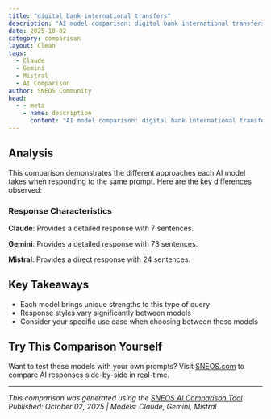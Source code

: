 ```yaml
---
title: "digital bank international transfers"
description: "AI model comparison: digital bank international transfers..."
date: 2025-10-02
category: comparison
layout: Clean
tags:
  - Claude
  - Gemini
  - Mistral
  - AI Comparison
author: SNEOS Community
head:
  - - meta
    - name: description
      content: "AI model comparison: digital bank international transfers..."
---
```


<ChatComparison
  title="digital bank international transfers"
  prompt="digital bank international transfers"
  :responses='{"Claude": "# International Transfers with Digital Banks\n\nDigital banks have revolutionized international money transfers with competitive rates, transparency, and convenience. Here\u0027s what you need to know:\n\n## **Key Advantages**\n\n### **Cost Benefits**\n- **Lower fees** than traditional banks\n- **Better exchange rates** (often near mid-market rates)\n- **Transparent pricing** with upfront cost disclosure\n- No hidden charges or correspondent banking fees\n\n### **Speed \u0026 Convenience**\n- Transfers often complete within **minutes to hours**\n- 24/7 availability through mobile apps\n- Real-time tracking and notifications\n- Digital-first process with minimal paperwork\n\n## **Popular Digital Banks for International Transfers**\n\n### **Wise (formerly TransferWise)**\n- Uses real exchange rate\n- Multi-currency accounts\n- Debit cards for international use\n\n### **Revolut**\n- Free transfers up to monthly limits\n- Multiple currency wallets\n- Instant notifications\n\n### **Remitly**\n- Specializes in remittances\n- Fast and economy transfer options\n- Strong presence in developing markets\n\n### **WorldRemit**\n- Mobile-focused platform\n- Multiple payout options (bank, cash pickup, mobile money)\n\n## **How It Works**\n\n1. **Setup**: Create account with KYC verification\n2. **Transfer**: Enter recipient details and amount\n3. **Payment**: Fund via bank transfer, card, or wallet\n4. **Exchange**: Currency converted at competitive rates\n5. **Delivery**: Funds sent to recipient\u0027s account\n\n## **Things to Consider**\n\n- **Regulatory compliance** varies by country\n- **Transfer limits** may apply\n- **Recipient options** depend on destination country\n- **Customer support** may be limited compared to traditional banks\n\nWould you like specific information about transfers to particular countries or comparisons between different services?", "Gemini": "Okay, let\u0027s break down international transfers with digital banks. Here\u0027s a comprehensive overview:\n\n**What are Digital Banks?**\n\nDigital banks (also known as neobanks or online banks) are financial institutions that operate primarily or exclusively online, without traditional brick-and-mortar branches. They typically offer a range of banking services similar to traditional banks, but often with a focus on user-friendliness, lower fees, and innovative technology.\n\n**Advantages of Using Digital Banks for International Transfers:**\n\n* **Lower Fees:** Often, digital banks have significantly lower fees for international transfers compared to traditional banks. This is because they have lower overhead costs (no branches to maintain) and can leverage technology for more efficient payment processing.\n* **Better Exchange Rates:** Many digital banks offer exchange rates that are closer to the mid-market rate (the real exchange rate without markups). Traditional banks often add a significant margin to the exchange rate, which can make transfers more expensive.\n* **Faster Transfers:** Digital banks frequently offer faster transfer times than traditional banks. Some transfers can be completed within minutes or hours, while others may take a day or two, depending on the currencies and countries involved.\n* **Convenience:** Transfers can be initiated and managed entirely online or through a mobile app, 24/7. This eliminates the need to visit a bank branch or fill out paper forms.\n* **Transparency:** Digital banks often provide clear and upfront information about fees, exchange rates, and transfer times.\n* **Multi-Currency Accounts:** Some digital banks offer multi-currency accounts, allowing you to hold and manage balances in multiple currencies. This can be particularly useful for frequent international travelers, expats, or businesses that operate internationally.\n* **Integration with Other Services:** Many digital banks integrate with other financial services, such as budgeting tools, investment platforms, and accounting software.\n\n**Popular Digital Banks for International Transfers (Examples - Check Availability in Your Region):**\n\n* **Wise (formerly TransferWise):** Specializes in international money transfers and multi-currency accounts. Known for transparency and low fees.\n* **Revolut:** Offers a wide range of financial services, including international transfers, currency exchange, cryptocurrency trading, and budgeting tools. Has various account tiers.\n* **N26:** A popular European digital bank that offers international transfers through partnerships with other services.\n* **Monzo:** A UK-based digital bank with international transfer capabilities.\n* **Starling Bank:** Another UK-based digital bank known for its user-friendly app and international transfer options.\n* **Remitly:** Focuses on remittance payments, particularly for sending money to developing countries.\n* **WorldRemit:** Similar to Remitly, specializing in international money transfers, especially for remittances.\n\n**How International Transfers Work with Digital Banks:**\n\nThe specific process can vary depending on the digital bank, but here\u0027s a general overview:\n\n1. **Open an Account:** Sign up for an account with the digital bank. This typically involves providing personal information, verifying your identity (KYC - Know Your Customer), and sometimes linking an existing bank account.\n2. **Initiate the Transfer:** Log in to your account and initiate a transfer. You\u0027ll need to provide the recipient\u0027s name, bank name, account number or IBAN (International Bank Account Number), and SWIFT/BIC code (if required).\n3. **Specify the Amount and Currency:** Enter the amount you want to send and the currency you want to send it in.\n4. **Review the Details:** Carefully review the transfer details, including the fees, exchange rate, and estimated delivery time.\n5. **Confirm and Pay:** Confirm the transfer and pay for it. You may be able to pay using a bank transfer, debit card, or credit card.\n6. **Track the Transfer:** Many digital banks provide tracking information so you can monitor the progress of your transfer.\n\n**Factors to Consider When Choosing a Digital Bank for International Transfers:**\n\n* **Fees:** Compare the fees charged by different digital banks. Look for transparent fee structures.\n* **Exchange Rates:** Compare the exchange rates offered by different digital banks. Look for rates that are close to the mid-market rate.\n* **Transfer Speed:** Consider how quickly you need the money to arrive.\n* **Currencies Supported:** Make sure the digital bank supports the currencies you need to send and receive.\n* **Recipient\u0027s Location:** Verify that the digital bank can send money to the recipient\u0027s country.\n* **Transfer Limits:** Check the maximum and minimum transfer limits.\n* **Security:** Ensure the digital bank has robust security measures in place to protect your account and your money.\n* **Customer Support:** Consider the availability and quality of customer support.\n* **Account Features:** Consider whether you need a multi-currency account or other specific features.\n* **Regulations and Licensing:** Verify that the digital bank is properly licensed and regulated in the countries where it operates.\n* **Reviews and Reputation:** Research the digital bank\u0027s reputation by reading online reviews and checking its ratings.\n\n**Potential Drawbacks of Using Digital Banks:**\n\n* **Limited Services:** Some digital banks may not offer the full range of services provided by traditional banks, such as loans, mortgages, or in-person banking.\n* **Reliance on Technology:** Digital banks rely heavily on technology, so you\u0027ll need a reliable internet connection and a smartphone or computer to access your account and manage your transfers.\n* **Security Risks:** While digital banks have security measures in place, there\u0027s always a risk of online fraud or hacking. Be sure to use strong passwords, enable two-factor authentication, and be cautious of phishing scams.\n* **Account Freezes:** Digital banks may freeze accounts if they suspect fraudulent activity or if they need to comply with regulatory requirements.\n* **Deposit Insurance:** Check whether your deposits are insured by a government agency, such as the FDIC (in the United States) or the FSCS (in the United Kingdom). This protects your money in the event that the digital bank goes bankrupt. The amount insured varies by country.\n* **Geographic Limitations:** Some digital banks may not be available in all countries.\n\n**Important Security Tips:**\n\n* **Use Strong Passwords:** Create strong, unique passwords for your digital bank accounts and other online accounts.\n* **Enable Two-Factor Authentication (2FA):** This adds an extra layer of security to your account by requiring you to enter a code from your phone or email in addition to your password.\n* **Be Cautious of Phishing Scams:** Be wary of emails, texts, or phone calls that ask for your personal information or login credentials. Never click on links from suspicious sources.\n* **Keep Your Software Up to Date:** Keep your operating system, web browser, and mobile apps up to date with the latest security patches.\n* **Monitor Your Account Activity Regularly:** Check your account balance and transaction history frequently for any unauthorized activity.\n* **Report Suspicious Activity Immediately:** If you suspect that your account has been compromised, contact the digital bank immediately.\n\n**In summary:**\n\nDigital banks offer a compelling alternative to traditional banks for international transfers, often providing lower fees, better exchange rates, and faster transfer times. However, it\u0027s essential to research different digital banks, compare their offerings, and consider the potential drawbacks before making a decision. Always prioritize security and protect your personal information. Good luck!\n", "Mistral": "Digital banks, also known as online banks or neobanks, often provide international transfer services. Here\u0027s how they typically work:\n\n1. **International Transfer Services**: Most digital banks offer international transfers, allowing you to send money overseas directly from your account. Some may have partnerships with third-party services for this purpose.\n\n2. **Multi-Currency Accounts**: Many digital banks offer multi-currency accounts, which allow you to hold, send, and receive multiple currencies. This can be useful for frequent travelers or those who often send money abroad.\n\n3. **Fees**: Fees for international transfers vary by bank. Some digital banks charge low or no fees for international transfers, while others may charge a percentage of the transfer amount. Always check the fee structure before making a transfer.\n\n4. **Exchange Rates**: Digital banks usually use the mid-market exchange rate for currency conversion, which is typically more favorable than rates offered by traditional banks. However, some may add a markup, so it\u0027s important to compare rates.\n\n5. **Transfer Speed**: The speed of international transfers can vary. Some digital banks offer instant or near-instant transfers, while others may take several business days.\n\n6. **Transfer Limits**: There may be limits on how much you can transfer internationally, either per transaction or per day. These limits can vary depending on the bank and your account type.\n\n7. **Security**: Digital banks use encryption and other security measures to protect your money during transfers. Always ensure you\u0027re using a regulated and reputable digital bank.\n\nHere are a few digital banks known for their international transfer services:\n\n- Revolut\n- N26\n- TransferWise (now Wise)\n- Monzo\n- Starling Bank\n- Chime\n\nBefore choosing a digital bank for international transfers, make sure to compare the fees, exchange rates, transfer speeds, and other features to find the one that best suits your needs."}' 
  published-date="08:14"
/>

## Analysis

This comparison demonstrates the different approaches each AI model takes when responding to the same prompt. Here are the key differences observed:

### Response Characteristics

**Claude**: Provides a detailed response with 7 sentences. 

**Gemini**: Provides a detailed response with 73 sentences. 

**Mistral**: Provides a direct response with 24 sentences. 

## Key Takeaways

- Each model brings unique strengths to this type of query
- Response styles vary significantly between models
- Consider your specific use case when choosing between these models

## Try This Comparison Yourself

Want to test these models with your own prompts? Visit [SNEOS.com](https://sneos.com) to compare AI responses side-by-side in real-time.

---

*This comparison was generated using the [SNEOS AI Comparison Tool](https://sneos.com)*
*Published: October 02, 2025 | Models: Claude, Gemini, Mistral*

